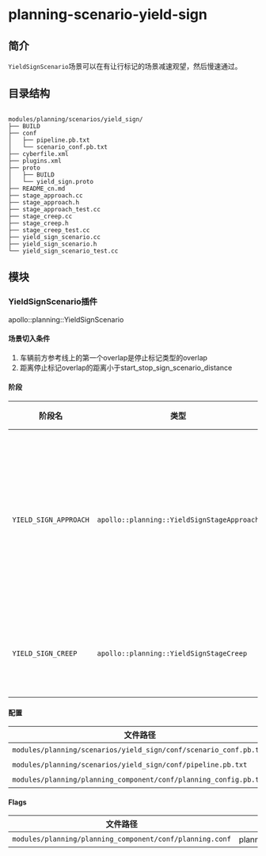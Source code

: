 planning-scenario-yield-sign
============

## 简介

`YieldSignScenario`场景可以在有让行标记的场景减速观望，然后慢速通过。

## 目录结构

```shell

modules/planning/scenarios/yield_sign/
├── BUILD
├── conf
│   ├── pipeline.pb.txt
│   └── scenario_conf.pb.txt
├── cyberfile.xml
├── plugins.xml
├── proto
│   ├── BUILD
│   └── yield_sign.proto
├── README_cn.md
├── stage_approach.cc
├── stage_approach.h
├── stage_approach_test.cc
├── stage_creep.cc
├── stage_creep.h
├── stage_creep_test.cc
├── yield_sign_scenario.cc
├── yield_sign_scenario.h
└── yield_sign_scenario_test.cc

```

## 模块

### YieldSignScenario插件

apollo::planning::YieldSignScenario

#### 场景切入条件

  1. 车辆前方参考线上的第一个overlap是停止标记类型的overlap
  2. 距离停止标记overlap的距离小于start_stop_sign_scenario_distance
  
#### 阶段

| 阶段名                | 类型                                       | 描述                           |
| --------------------- | ------------------------------------------ | ------------------------------ |
| `YIELD_SIGN_APPROACH` | `apollo::planning::YieldSignStageApproach` | 停让行标记前停车避让运动障碍物 |
| `YIELD_SIGN_CREEP`    | `apollo::planning::YieldSignStageCreep`    | 跛行通过让行区                 |


#### 配置

| 文件路径                                                                     | 类型/结构                                       | <div style="width: 300pt">说明</div> |
| ---------------------------------------------------------------------------- | ----------------------------------------------- | ------------------------------------ |
| `modules/planning/scenarios/yield_sign/conf/scenario_conf.pb.txt` |`apollo::planning::ScenarioYieldSignConfig` |场景的配置文件   |
| `modules/planning/scenarios/yield_sign/conf/pipeline.pb.txt`      | `apollo::planning::ScenarioPipeline`|场景的流水线文件 |
| `modules/planning/planning_component/conf/planning_config.pb.txt`                 | `apollo::planning::PlanningConfig`              | planning组件的配置文件               |

#### Flags

| 文件路径                                            |  <div style="width: 300pt">说明</div> |
| --------------------------------------------------- |  ------------------------------------ |
| `modules/planning/planning_component/conf/planning.conf` |  planning模块的flag配置文件           |

